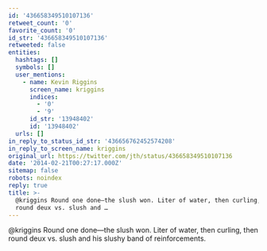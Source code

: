 ```yaml
---
id: '436658349510107136'
retweet_count: '0'
favorite_count: '0'
id_str: '436658349510107136'
retweeted: false
entities:
  hashtags: []
  symbols: []
  user_mentions:
    - name: Kevin Riggins
      screen_name: kriggins
      indices:
        - '0'
        - '9'
      id_str: '13948402'
      id: '13948402'
  urls: []
in_reply_to_status_id_str: '436656762452574208'
in_reply_to_screen_name: kriggins
original_url: https://twitter.com/jth/status/436658349510107136
date: '2014-02-21T00:27:17.000Z'
sitemap: false
robots: noindex
reply: true
title: >-
  @kriggins Round one done—the slush won. Liter of water, then curling, then
  round deux vs. slush and …
---
```


@kriggins Round one done—the slush won. Liter of water, then curling, then round deux vs. slush and his slushy band of reinforcements.